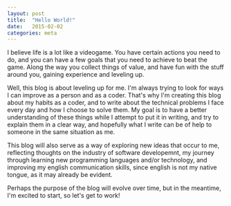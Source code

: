```yaml
---
layout: post
title:  "Hello World!"
date:   2015-02-02
categories: meta
---
```


I believe life is a lot like a videogame. You have certain actions you need to do, and you can have a few goals that you need to achieve to beat the game. Along the way you collect things of value, and have fun with the stuff around you, gaining experience and leveling up.

Well, this blog is about leveling up for me. I'm always trying to look for ways I can improve as a person and as a coder. That's why I'm creating this blog about my habits as a coder, and to write about the technical problems I face every day and how I choose to solve them. My goal is to have a better understanding of these things while I attempt to put it in writing, and try to explain them in a clear way, and hopefully what I write can be of help to someone in the same situation as me.

This blog will also serve as a way of exploring new ideas that occur to me, reflecting thoughts on the industry of software developemnt, my journey through learning new programming languages and/or technology, and improving my english communication skills, since english is not my native tongue, as it may already be evident.

Perhaps the purpose of the blog will evolve over time, but in the meantime, I'm excited to start, so let's get to work!